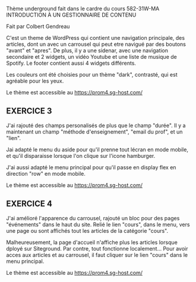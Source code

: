 Thème underground fait dans le cardre du cours 582-31W-MA INTRODUCTION À UN GESTIONNAIRE DE CONTENU

Fait par Colbert Gendreau

C'est un theme de WordPress qui contient une navigation principale, des articles, dont un avec un carrousel qui peut etre navigué par des boutons "avant" et "apres".
De plus, il y a une sidenar, avec une navigation secondaire et 2 widgets, un vidéo Youtube et une liste de musique de Spotify.
Le footer contient aussi 4 widgets différents.

Les couleurs ont été choisies pour un thème "dark", contrasté, qui est agréable pour les yeux.

Le thème est accessible au https://prom4.sg-host.com/



## EXERCICE 3

J'ai rajouté des champs personalisés de plus que le champ "durée".
Il y a maintenant un champ "méthode d'enseignement", "email du prof", et un "lien".

Jai adapté le menu du aside pour qu'il prenne tout lécran en mode mobile, et qu'il disparaisse lorsque l'on clique sur l'icone hamburger.

J'ai aussi adapté le menu principal pour qu'il passe en display flex en direction "row" en mode mobile.

Le thème est accessible au https://prom4.sg-host.com/


## EXERCICE 4


J'ai amélioré l'apparence du carrousel, 
rajouté un bloc pour des pages "événements" dans le haut du site.
Relié le lien "cours", dans le menu, vers une page ou sont affichés tout les articles de la catégorie "cours".

Malheureusement, la page d'accueil n'affiche plus les articles lorsque dployé sur Siteground. Par contre, tout fonctionne localement...
Pour avoir acces aux articles et au carrousel, il faut cliquer sur le lien "cours"  dans le menu principal.

Le thème est accessible au https://prom4.sg-host.com/


